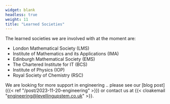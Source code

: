 ```yaml
---
widget: blank
headless: true
weight: 11
title: "Learned Societies"
---
```


The learned societies we are involved with at the moment are:

- London Mathematical Society (LMS)
- Institute of Mathematics and its Applications (IMA)
- Edinburgh Mathematical Society (EMS)
- The Chartered Institute for IT (BCS)
- Institute of Physics (IOP)
- Royal Society of Chemistry (RSC)

We are looking for more support in engineering .. please see our [blog post]({{< ref "/post/2023-11-20-engineering" >}}) or contact us at {{< cloakemail "engineering@levellingupstem.co.uk" >}}.
